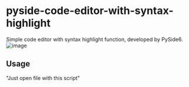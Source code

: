 # pyside-code-editor-with-syntax-highlight
Simple code editor with syntax highlight function, developed by PySide6.
![image](https://user-images.githubusercontent.com/58870893/189493221-f201b2a8-ceea-4c4d-9a13-66d8c5442a87.png)

## Usage
  "Just open file with this script"
